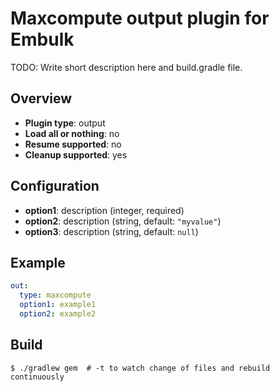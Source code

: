 # Maxcompute output plugin for Embulk

TODO: Write short description here and build.gradle file.

## Overview

* **Plugin type**: output
* **Load all or nothing**: no
* **Resume supported**: no
* **Cleanup supported**: yes

## Configuration

- **option1**: description (integer, required)
- **option2**: description (string, default: `"myvalue"`)
- **option3**: description (string, default: `null`)

## Example

```yaml
out:
  type: maxcompute
  option1: example1
  option2: example2
```


## Build

```
$ ./gradlew gem  # -t to watch change of files and rebuild continuously
```
